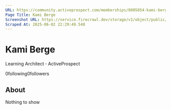 ```yaml
---
URL: https://community.activeprospect.com/memberships/8005854-kami-berge
Page Title: Kami Berge
Screenshot URL: https://service.firecrawl.dev/storage/v1/object/public/media/screenshot-1e2e7091-a8cf-4a0d-9fd1-94c2775ef42e.png
Scraped At: 2025-06-02 22:29:49.548
---
```



# Kami Berge

Learning Architect **·** ActiveProspect

0following0followers

## About

Nothing to show
